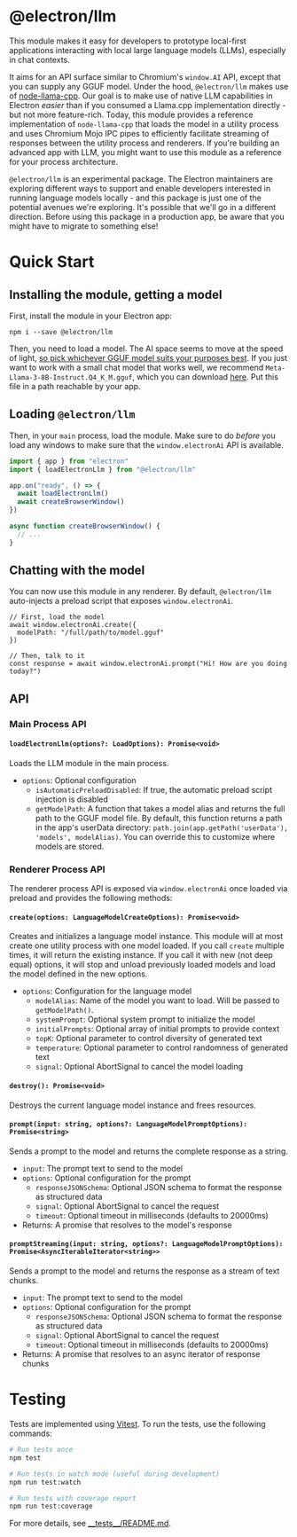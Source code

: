 # @electron/llm

This module makes it easy for developers to prototype local-first applications interacting with local large language models (LLMs), especially in chat contexts.

It aims for an API surface similar to Chromium's `window.AI` API, except that you can supply any GGUF model. Under the hood, `@electron/llm` makes use of [node-llama-cpp](https://github.com/withcatai/node-llama-cpp). Our goal is to make use of native LLM capabilities in Electron _easier_ than if you consumed a Llama.cpp implementation directly - but not more feature-rich. Today, this module provides a reference implementation of `node-llama-cpp` that loads the model in a utility process and uses Chromium Mojo IPC pipes to efficiently facilitate streaming of responses between the utility process and renderers. If you're building an advanced app with LLM, you might want to use this module as a reference for your process architecture.

`@electron/llm` is an experimental package. The Electron maintainers are exploring different ways to support and enable developers interested in running language models locally - and this package is just one of the potential avenues we're exploring. It's possible that we'll go in a different direction. Before using this package in a production app, be aware that you might have to migrate to something else!

# Quick Start

## Installing the module, getting a model

First, install the module in your Electron app:

```
npm i --save @electron/llm
```

Then, you need to load a model. The AI space seems to move at the speed of light, [so pick whichever GGUF model suits your purposes best](https://huggingface.co/models?library=gguf). If you just want to work with a small chat model that works well, we recommend `Meta-Llama-3-8B-Instruct.Q4_K_M.gguf`, which you can download [here](https://huggingface.co/MaziyarPanahi/Meta-Llama-3-8B-Instruct-GGUF/tree/main). Put this file in a path reachable by your app.

## Loading `@electron/llm`

Then, in your `main` process, load the module. Make sure to do _before_ you load any windows to make sure that the `window.electronAi` API
is available.

```ts:main.js
import { app } from "electron"
import { loadElectronLlm } from "@electron/llm"

app.on("ready", () => {
  await loadElectronLlm()
  await createBrowserWindow()
})

async function createBrowserWindow() {
  // ...
}
```

## Chatting with the model

You can now use this module in any renderer. By default, `@electron/llm` auto-injects a preload script that exposes `window.electronAi`.

```
// First, load the model
await window.electronAi.create({
  modelPath: "/full/path/to/model.gguf"
})

// Then, talk to it
const response = await window.electronAi.prompt("Hi! How are you doing today?")
```

## API

### Main Process API

#### `loadElectronLlm(options?: LoadOptions): Promise<void>`

Loads the LLM module in the main process.

- `options`: Optional configuration
  - `isAutomaticPreloadDisabled`: If true, the automatic preload script injection is disabled
  - `getModelPath`: A function that takes a model alias and returns the full path to the GGUF model file. By default, this function returns a path in the app's userData directory: `path.join(app.getPath('userData'), 'models', modelAlias)`. You can override this to customize where models are stored.

### Renderer Process API

The renderer process API is exposed via `window.electronAi` once loaded via preload and provides the following methods:

#### `create(options: LanguageModelCreateOptions): Promise<void>`

Creates and initializes a language model instance. This module will at most create one utility process with one model loaded. If you call `create` multiple times, it will return the existing instance. If you call it with new (not deep equal) options, it will stop and unload previously loaded models and load the model defined in the new options.

- `options`: Configuration for the language model
  - `modelAlias`: Name of the model you want to load. Will be passed to `getModelPath()`.
  - `systemPrompt`: Optional system prompt to initialize the model
  - `initialPrompts`: Optional array of initial prompts to provide context
  - `topK`: Optional parameter to control diversity of generated text
  - `temperature`: Optional parameter to control randomness of generated text
  - `signal`: Optional AbortSignal to cancel the model loading

#### `destroy(): Promise<void>`

Destroys the current language model instance and frees resources.

#### `prompt(input: string, options?: LanguageModelPromptOptions): Promise<string>`

Sends a prompt to the model and returns the complete response as a string.

- `input`: The prompt text to send to the model
- `options`: Optional configuration for the prompt
  - `responseJSONSchema`: Optional JSON schema to format the response as structured data
  - `signal`: Optional AbortSignal to cancel the request
  - `timeout`: Optional timeout in milliseconds (defaults to 20000ms)
- Returns: A promise that resolves to the model's response

#### `promptStreaming(input: string, options?: LanguageModelPromptOptions): Promise<AsyncIterableIterator<string>>`

Sends a prompt to the model and returns the response as a stream of text chunks.

- `input`: The prompt text to send to the model
- `options`: Optional configuration for the prompt
  - `responseJSONSchema`: Optional JSON schema to format the response as structured data
  - `signal`: Optional AbortSignal to cancel the request
  - `timeout`: Optional timeout in milliseconds (defaults to 20000ms)
- Returns: A promise that resolves to an async iterator of response chunks

# Testing

Tests are implemented using [Vitest](https://vitest.dev/). To run the tests, use the following commands:

```bash
# Run tests once
npm test

# Run tests in watch mode (useful during development)
npm run test:watch

# Run tests with coverage report
npm run test:coverage
```

For more details, see [\_\_tests\_\_/README.md](\_\_tests\_\_/README.md).
